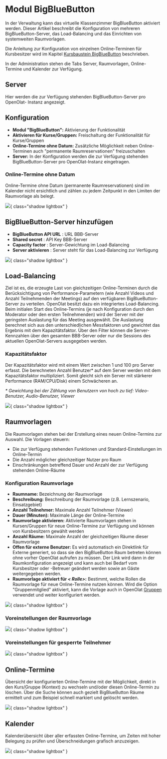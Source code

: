 # Modul BigBlueButton

In der Verwaltung kann das virtuelle Klassenzimmer BigBlueButton aktiviert
werden. Dieser Artikel beschreibt die Konfiguration von mehreren
BigBlueButton-Server, das Load-Balancing und das Einrichten von systemweiten
Raumvorlagen.

Die Anleitung zur Konfiguration von einzelnen Online-Terminen für Kursbesitzer
wird im Kapitel [Kursbaustein BigBlueButton](../../manual_user/course_elements/Course_element_BigBlueButton.de.md)
beschrieben.

In der Administration stehen die Tabs Server, Raumvorlagen, Online-Termine und
Kalender zur Verfügung.

## Server

Hier werden die zur Verfügung stehenden BigBlueButton-Server pro OpenOlat-
Instanz angezeigt.


## Konfiguration

  *  **Modul "BigBlueButton":** Aktivierung der Funktionalität
  *  **Aktivieren für Kurse/Gruppen:** Freischaltung der Funktionalität für Kurse/Gruppen
  *  **Online-Termine ohne Datum:** Zusätzliche Möglichkeit neben Online-Terminen auch "permanente Raumreservationen" freizuschalten
  *  **Server:** In der Konfiguration werden die zur Verfügung stehenden BigBlueButton-Server pro OpenOlat-Instanz eingetragen.

### Online-Termine ohne Datum

Online-Termine ohne Datum (permanente Raumreservationen) sind im Kalender
nicht ersichtlich und zählen zu jedem Zeitpunkt in den Limiten der Raumvorlage
als belegt.

![](assets/configuration-overview.png){ class="shadow lightbox" }


## BigBlueButton-Server hinzufügen

  *  **BigBlueButton API URL** : URL BBB-Server
  *  **Shared secret** : API Key BBB-Server
  *  **Capacity factor** : Server-Gewichtung im Load-Balancing
  *  **Server aktivieren** : Server steht für das Load-Balancing zur Verfügung

![](assets/add-server.png){ class="shadow lightbox" }


## Load-Balancing

Ziel ist es, die erzeugte Last von gleichzeitigen Online-Terminen durch die
Berücksichtigung von Performance-Parametern (wie Anzahl Videos und Anzahl
Teilnehmenden der Meetings) auf den verfügbaren BigBlueButton-Server zu
verteilen. OpenOlat besitzt dazu ein integriertes Load-Balancing. Beim
initialen Start des Online-Termins (je nach Konfiguration durch den Moderator
oder den ersten Teilnehmenden) wird der Server mit der geringsten Auslastung
für das Meeting ausgewählt. Die Auslastung berechnet sich aus den
unterschiedlichen Messfaktoren und gewichtet das Ergebnis mit dem
Kapazitätsfaktor. Über den Filter können die Server-Kennzahlen über den
gesamten BBB-Server oder nur die Sessions des aktuellen OpenOlat-Servers
ausgegeben werden.

### Kapazitätsfaktor

Der Kapazitätsfaktor wird mit einem Wert zwischen 1 und 100 pro Server
erfasst. Die berechneten Anzahl Benutzer* auf dem Server werden mit dem
Kapazitätsfaktor multipliziert. Somit gleicht sich ein Server mit stärkerer
Performance (RAM/CPU/Disk) einem Schwächeren an.  
  
 _* Gewichtung bei der Zählung von Benutzern von hoch zu tief: Video-Benutzer,
Audio-Benutzer, Viewer_

![](assets/image2020-4-14_14-21-13.png){ class="shadow lightbox" }


## Raumvorlagen

Die Raumvorlagen stehen bei der Erstellung eines neuen Online-Termins zur
Auswahl. Die Vorlagen steuern:

  * Die zur Verfügung stehenden Funktionen und Standard-Einstellungen im Online-Termin
  * Die Anzahl möglicher gleichzeitiger Nutzer pro Raum
  * Einschränkungen betreffend Dauer und Anzahl der zur Verfügung stehenden Online-Räume

### Konfiguration Raumvorlage

  *  **Raumname:** Bezeichnung der Raumvorlage
  *  **Beschreibung:** Beschreibung der Raumvorlage (z.B. Lernszenario, Einsatzgebiet)
  *  **Anzahl Teilnehmer:** Maximale Anzahl Teilnehmer (Viewer)
  *  **Dauer (Minuten):** Maximale Länge der Online-Termine
  *  **Raumvorlage aktivieren:** Aktivierte Raumvorlagen stehen in Kursen/Gruppen für neue Online-Termine zur Verfügung und können von Kursbesitzern gewählt werden
  *  **Anzahl Räume:** Maximale Anzahl der gleichzeitigen Räume dieser Raumvorlage
  *  **Offen für externe Benutzer:** Es wird automatisch ein Direktlink für Externe generiert, so dass sie den BigBlueButton Raum betreten können ohne vorher OpenOlat aufrufen zu müssen. Der Link wird dann in der Raumkonfiguration angezeigt und kann auch bei Bedarf vom Kursbesitzer oder -Betreuer geändert werden sowie an Gäste weitergegeben werden.
  *  **Raumvorlage aktiviert für _< Rolle>_:** Bestimmt, welche Rollen die Raumvorlage für neue Online-Termine nutzen können. Wird die Option "Gruppenmitglied" aktiviert, kann die Vorlage auch in OpenOlat [Gruppen ](../../manual_user/groups/Using_Group_Tools.de.md) verwendet und weiter konfiguriert werden.

![](assets/BBB_Raumvorlage.png){ class="shadow lightbox" }

### Voreinstellungen der Raumvorlage

![](assets/bbb_administration_voreinstellungen_Raumvorlage.png){ class="shadow lightbox" }

### Voreinstellungen für gesperrte Teilnehmer

![](assets/bbb_administration_voreinstellungen_gesp_Teilnehmer.png){ class="shadow lightbox" }

## Online-Termine

Übersicht der konfigurierten Online-Termine mit der Möglichkeit, direkt in den
Kurs/Gruppe (Kontext) zu wechseln und/oder diesen Online-Termin zu löschen.
Über die Suche können auch gezielt BigBlueButton Räume ermittelt und zum
Beispiel schnell markiert und gelöscht werden.

![](assets/bbb_administration_online-termine.png){ class="shadow lightbox" }

## Kalender

Kalenderübersicht über aller erfassten Online-Termine, um Zeiten mit hoher
Belegung zu prüfen und Überschneidungen grafisch anzuzeigen.

![](assets/bbb_administration_voreinstellungen_kalender.png){ class="shadow lightbox" }

